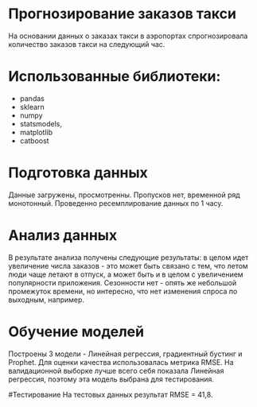 # Прогнозирование заказов такси
На основании данных о заказах такси в аэропортах спрогнозировала количество заказов такси на следующий час.

# Использованные библиотеки: 
 - pandas
 - sklearn
 - numpy
 - statsmodels,
 - matplotlib 
 - catboost

# Подготовка данных
Данные загружены, просмотренны. Пропусков нет, временной ряд монотонный. Проведенно ресемплирование данных по 1 часу.

# Анализ данных
В результате анализа получены следующие результаты: в целом идет увеличение числа заказов - это может быть связано с тем, что летом люди чаще летают в отпуск, а может быть и в целом с увеличением популярности приложения. Сезонности нет - опять же небольшой промежуток времени, но интересно, что нет изменения спроса по выходным, например.

# Обучение моделей
Построены 3 модели - Линейная регрессия, градиентный бустинг и Prophet. Для оценки качества использовалась метрика RMSE. На валидационной выборке лучше всего себя показала Линейная регрессия, поэтому эта модель выбрана для тестирования.

#Тестирование
На тестовых данных результат RMSE = 41,8.
